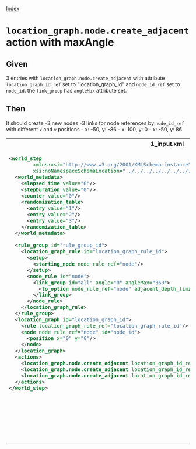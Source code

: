 [Index](./index.md)
# `location_graph.node.create_adjacent` action with maxAngle
## Given
3 entries with `location_graph.node.create_adjacent` with attribute `location_graph_id_ref` set to "location_graph_id"
and `node_id_ref` set to `node_id`.
the `link_group` has `angleMax` attribute set.

## Then
It should create
  -3 new nodes
  -3 links for node references by `node_id_ref` with different `x` and `y` positions
    - x: -50, y: -86
    - x: 100, y: 0
    - x: -50, y: 86
<table>
<tr>
<th>1_input.xml</th>
<th>2_expected.xml</th>
</tr>
<tr>
<td style="vertical-align:top">
  
```xml
<world_step
        xmlns:xsi="http://www.w3.org/2001/XMLSchema-instance"
        xsi:noNamespaceSchemaLocation="../../../../../../../../../../../../world_step.xsd">
  <world_metadata>
    <elapsed_time value="0"/>
    <stepDuration value="0"/>
    <counter value="0"/>
    <randomization_table>
      <entry value="1"/>
      <entry value="2"/>
      <entry value="3"/>
    </randomization_table>
  </world_metadata>

  <rule_group id="rule_group_id">
    <location_graph_rule id="location_graph_rule_id">
      <setup>
        <starting_node node_rule_ref="node"/>
      </setup>
      <node_rule id="node">
        <link_group id="all" angle="0" angleMax="360">
          <to_option node_rule_ref="node" adjacent_depth_limit="0" distance="100"/>
        </link_group>
      </node_rule>
    </location_graph_rule>
  </rule_group>
  <location_graph id="location_graph_id">
    <rule location_graph_rule_ref="location_graph_rule_id"/>
    <node node_rule_ref="node" id="node_id">
      <position x="0" y="0"/>
    </node>
  </location_graph>
  <actions>
    <location_graph.node.create_adjacent location_graph_id_ref="location_graph_id" node_id_ref="node_id"/>
    <location_graph.node.create_adjacent location_graph_id_ref="location_graph_id" node_id_ref="node_id"/>
    <location_graph.node.create_adjacent location_graph_id_ref="location_graph_id" node_id_ref="node_id"/>
  </actions>
</world_step>
```
  
</td>
<td style="vertical-align:top">

```xml
<world_step xmlns:xsi="http://www.w3.org/2001/XMLSchema-instance" xsi:noNamespaceSchemaLocation="../../../../../../../../../../../../world_step.xsd">
  <world_metadata>
    <elapsed_time value="0"/>
    <stepDuration value="0"/>
    <counter value="3"/>
    <randomization_table>
      <entry value="2"/>
      <entry value="3"/>
      <entry value="1"/>
    </randomization_table>
  </world_metadata>
  <rule_group id="rule_group_id">
    <location_graph_rule id="location_graph_rule_id">
      <setup>
        <starting_node node_rule_ref="node"/>
      </setup>
      <node_rule id="node">
        <link_group id="all" angle="0" angleMax="360">
          <to_option node_rule_ref="node" adjacent_depth_limit="0" distance="100"/>
        </link_group>
      </node_rule>
    </location_graph_rule>
  </rule_group>
  <location_graph id="location_graph_id">
    <rule location_graph_rule_ref="location_graph_rule_id"/>
    <node node_rule_ref="node" id="node_id">
      <position x="0" y="0"/>
      <link_to node_id_ref="0.0" total_progress="0"/>
      <link_to node_id_ref="0.1" total_progress="0"/>
      <link_to node_id_ref="0.2" total_progress="0"/>
    </node>
    <node node_rule_ref="node" id="0.0">
      <position x="-50" y="-86"/>
      <link_to node_id_ref="node_id" total_progress="0"/>
    </node>
    <node node_rule_ref="node" id="0.1">
      <position x="100" y="0"/>
      <link_to node_id_ref="node_id" total_progress="0"/>
    </node>
    <node node_rule_ref="node" id="0.2">
      <position x="-50" y="86"/>
      <link_to node_id_ref="node_id" total_progress="0"/>
    </node>
  </location_graph>
</world_step>
```

</td>
</tr>
</table>
